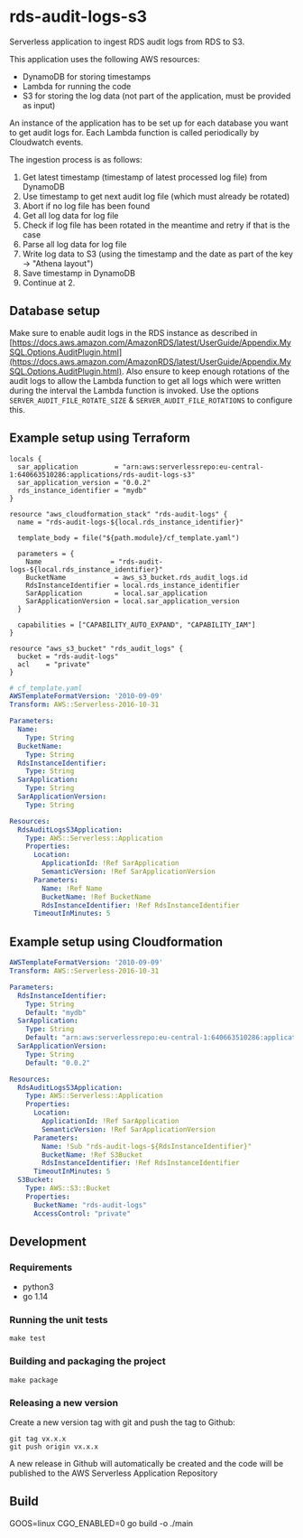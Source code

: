 # rds-audit-logs-s3

Serverless application to ingest RDS audit logs from RDS to S3.

This application uses the following AWS resources:
* DynamoDB for storing timestamps
* Lambda for running the code
* S3 for storing the log data (not part of the application, must be provided as input)

An instance of the application has to be set up for each database you want to get audit logs for.
Each Lambda function is called periodically by Cloudwatch events.

The ingestion process is as follows:
1. Get latest timestamp (timestamp of latest processed log file) from DynamoDB
2. Use timestamp to get next audit log file (which must already be rotated)
3. Abort if no log file has been found
4. Get all log data for log file
5. Check if log file has been rotated in the meantime and retry if that is the case
6. Parse all log data for log file
7. Write log data to S3 (using the timestamp and the date as part of the key -> "Athena layout")
8. Save timestamp in DynamoDB
9. Continue at 2.

## Database setup

Make sure to enable audit logs in the RDS instance as described in [https://docs.aws.amazon.com/AmazonRDS/latest/UserGuide/Appendix.MySQL.Options.AuditPlugin.html](https://docs.aws.amazon.com/AmazonRDS/latest/UserGuide/Appendix.MySQL.Options.AuditPlugin.html).
Also ensure to keep enough rotations of the audit logs to allow the Lambda function to get all logs which were written during the interval the Lambda function is invoked.
Use the options `SERVER_AUDIT_FILE_ROTATE_SIZE` & `SERVER_AUDIT_FILE_ROTATIONS` to configure this.

## Example setup using Terraform

```hcl-terraform
locals {
  sar_application         = "arn:aws:serverlessrepo:eu-central-1:640663510286:applications/rds-audit-logs-s3"
  sar_application_version = "0.0.2"
  rds_instance_identifier = "mydb"
}

resource "aws_cloudformation_stack" "rds-audit-logs" {
  name = "rds-audit-logs-${local.rds_instance_identifier}"

  template_body = file("${path.module}/cf_template.yaml")

  parameters = {
    Name                 = "rds-audit-logs-${local.rds_instance_identifier}"
    BucketName            = aws_s3_bucket.rds_audit_logs.id
    RdsInstanceIdentifier = local.rds_instance_identifier
    SarApplication        = local.sar_application
    SarApplicationVersion = local.sar_application_version
  }

  capabilities = ["CAPABILITY_AUTO_EXPAND", "CAPABILITY_IAM"]
}

resource "aws_s3_bucket" "rds_audit_logs" {
  bucket = "rds-audit-logs"
  acl    = "private"
}
```

```yaml
# cf_template.yaml
AWSTemplateFormatVersion: '2010-09-09'
Transform: AWS::Serverless-2016-10-31

Parameters:
  Name:
    Type: String
  BucketName:
    Type: String
  RdsInstanceIdentifier:
    Type: String
  SarApplication:
    Type: String
  SarApplicationVersion:
    Type: String

Resources:
  RdsAuditLogsS3Application:
    Type: AWS::Serverless::Application
    Properties:
      Location:
        ApplicationId: !Ref SarApplication
        SemanticVersion: !Ref SarApplicationVersion
      Parameters:
        Name: !Ref Name
        BucketName: !Ref BucketName
        RdsInstanceIdentifier: !Ref RdsInstanceIdentifier
      TimeoutInMinutes: 5
```

## Example setup using Cloudformation

```yaml
AWSTemplateFormatVersion: '2010-09-09'
Transform: AWS::Serverless-2016-10-31

Parameters:
  RdsInstanceIdentifier:
    Type: String
    Default: "mydb"
  SarApplication:
    Type: String
    Default: "arn:aws:serverlessrepo:eu-central-1:640663510286:applications/rds-audit-logs-s3"
  SarApplicationVersion:
    Type: String
    Default: "0.0.2"

Resources:
  RdsAuditLogsS3Application:
    Type: AWS::Serverless::Application
    Properties:
      Location:
        ApplicationId: !Ref SarApplication
        SemanticVersion: !Ref SarApplicationVersion
      Parameters:
        Name: !Sub "rds-audit-logs-${RdsInstanceIdentifier}"
        BucketName: !Ref S3Bucket
        RdsInstanceIdentifier: !Ref RdsInstanceIdentifier
      TimeoutInMinutes: 5
  S3Bucket:
    Type: AWS::S3::Bucket
    Properties:
      BucketName: "rds-audit-logs"
      AccessControl: "private"
```

## Development

### Requirements
* python3
* go 1.14

### Running the unit tests

```
make test
```

### Building and packaging the project

```
make package
```

### Releasing a new version

Create a new version tag with git and push the tag to Github:
```
git tag vx.x.x
git push origin vx.x.x
```

A new release in Github will automatically be created and the code will be published to the AWS Serverless Application Repository
## Build
GOOS=linux CGO_ENABLED=0 go build -o ./main 